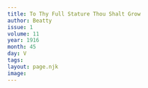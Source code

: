 ```yaml
---
title: To Thy Full Stature Thou Shalt Grow
author: Beatty
issue: 1
volume: 11
year: 1916
month: 45
day: V
tags:
layout: page.njk
image:
---
```


